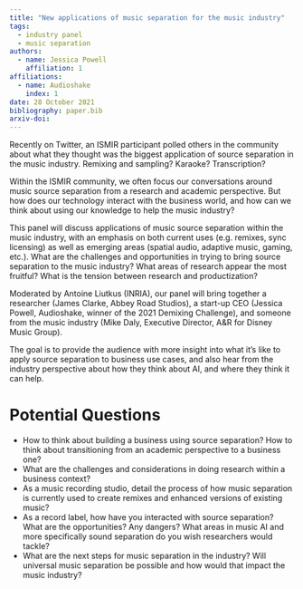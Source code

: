 ```yaml
---
title: "New applications of music separation for the music industry"
tags:
  - industry panel
  - music separation
authors:
  - name: Jessica Powell
    affiliation: 1
affiliations:
  - name: Audioshake
    index: 1
date: 28 October 2021
bibliography: paper.bib
arxiv-doi:
---
```


Recently on Twitter, an ISMIR participant polled others in the community about what they thought was the biggest application of source separation in the music industry. Remixing and sampling? Karaoke? Transcription?

Within the ISMIR community, we often focus our conversations around music source separation from a research and academic perspective. But how does our technology interact with the business world, and how can we think about using our knowledge to help the music industry?

This panel will discuss applications of music source separation within the music industry, with an emphasis on both current uses (e.g. remixes, sync licensing) as well as emerging areas (spatial audio, adaptive music, gaming, etc.). What are the challenges and opportunities in trying to bring source separation to the music industry? What areas of research appear the most fruitful? What is the tension between research and productization?

Moderated by Antoine Liutkus (INRIA), our panel will bring together a researcher (James Clarke, Abbey Road Studios), a start-up CEO (Jessica Powell, Audioshake, winner of the 2021 Demixing Challenge), and someone from the music industry (Mike Daly, Executive Director, A&R for Disney Music Group).

The goal is to provide the audience with more insight into what it’s like to apply source separation to business use cases, and also hear from the industry perspective about how they think about AI, and where they think it can help.

# Potential Questions

- How to think about building a business using source separation? How to think about transitioning from an academic perspective to a business one?
- What are the challenges and considerations in doing research within a business context?
- As a music recording studio, detail the process of how music separation is currently used to create remixes and enhanced versions of existing music?
- As a record label, how have you interacted with source separation? What are the opportunities? Any dangers? What areas in music AI and more specifically sound separation do you wish researchers would tackle?
- What are the next steps for music separation in the industry? Will universal music separation be possible and how would that impact the music industry?
